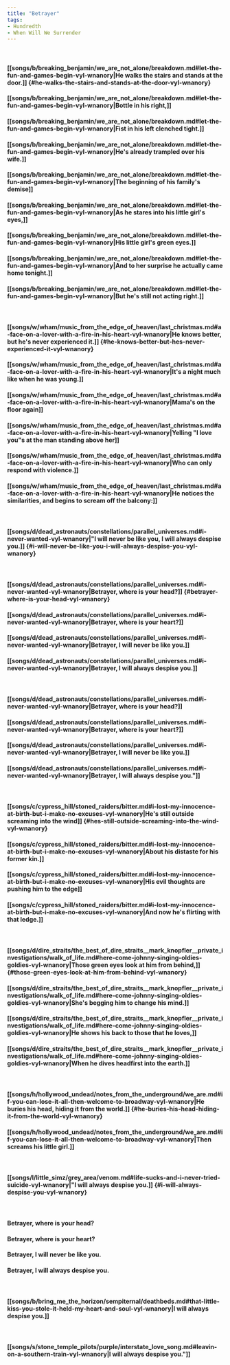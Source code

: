 ```yaml
---
title: "Betrayer"
tags:
- Hundredth
- When Will We Surrender
---
```

&nbsp;
#### [[songs/b/breaking_benjamin/we_are_not_alone/breakdown.md#let-the-fun-and-games-begin-vyl-wnanory|He walks the stairs and stands at the door.]] {#he-walks-the-stairs-and-stands-at-the-door-vyl-wnanory}
#### [[songs/b/breaking_benjamin/we_are_not_alone/breakdown.md#let-the-fun-and-games-begin-vyl-wnanory|Bottle in his right,]]
#### [[songs/b/breaking_benjamin/we_are_not_alone/breakdown.md#let-the-fun-and-games-begin-vyl-wnanory|Fist in his left clenched tight.]]
#### [[songs/b/breaking_benjamin/we_are_not_alone/breakdown.md#let-the-fun-and-games-begin-vyl-wnanory|He's already trampled over his wife.]]
#### [[songs/b/breaking_benjamin/we_are_not_alone/breakdown.md#let-the-fun-and-games-begin-vyl-wnanory|The beginning of his family's demise]]
#### [[songs/b/breaking_benjamin/we_are_not_alone/breakdown.md#let-the-fun-and-games-begin-vyl-wnanory|As he stares into his little girl's eyes,]]
#### [[songs/b/breaking_benjamin/we_are_not_alone/breakdown.md#let-the-fun-and-games-begin-vyl-wnanory|His little girl's green eyes.]]
#### [[songs/b/breaking_benjamin/we_are_not_alone/breakdown.md#let-the-fun-and-games-begin-vyl-wnanory|And to her surprise he actually came home tonight.]]
#### [[songs/b/breaking_benjamin/we_are_not_alone/breakdown.md#let-the-fun-and-games-begin-vyl-wnanory|But he's still not acting right.]]
&nbsp;
#### [[songs/w/wham/music_from_the_edge_of_heaven/last_christmas.md#a-face-on-a-lover-with-a-fire-in-his-heart-vyl-wnanory|He knows better, but he's never experienced it.]] {#he-knows-better-but-hes-never-experienced-it-vyl-wnanory}
#### [[songs/w/wham/music_from_the_edge_of_heaven/last_christmas.md#a-face-on-a-lover-with-a-fire-in-his-heart-vyl-wnanory|It's a night much like when he was young.]]
#### [[songs/w/wham/music_from_the_edge_of_heaven/last_christmas.md#a-face-on-a-lover-with-a-fire-in-his-heart-vyl-wnanory|Mama's on the floor again]]
#### [[songs/w/wham/music_from_the_edge_of_heaven/last_christmas.md#a-face-on-a-lover-with-a-fire-in-his-heart-vyl-wnanory|Yelling "I love you"s at the man standing above her]]
#### [[songs/w/wham/music_from_the_edge_of_heaven/last_christmas.md#a-face-on-a-lover-with-a-fire-in-his-heart-vyl-wnanory|Who can only respond with violence.]]
#### [[songs/w/wham/music_from_the_edge_of_heaven/last_christmas.md#a-face-on-a-lover-with-a-fire-in-his-heart-vyl-wnanory|He notices the similarities, and begins to scream off the balcony:]]
&nbsp;
#### [[songs/d/dead_astronauts/constellations/parallel_universes.md#i-never-wanted-vyl-wnanory|"I will never be like you, I will always despise you.]] {#i-will-never-be-like-you-i-will-always-despise-you-vyl-wnanory}
&nbsp;
#### [[songs/d/dead_astronauts/constellations/parallel_universes.md#i-never-wanted-vyl-wnanory|Betrayer, where is your head?]] {#betrayer-where-is-your-head-vyl-wnanory}
#### [[songs/d/dead_astronauts/constellations/parallel_universes.md#i-never-wanted-vyl-wnanory|Betrayer, where is your heart?]]
#### [[songs/d/dead_astronauts/constellations/parallel_universes.md#i-never-wanted-vyl-wnanory|Betrayer, I will never be like you.]]
#### [[songs/d/dead_astronauts/constellations/parallel_universes.md#i-never-wanted-vyl-wnanory|Betrayer, I will always despise you.]]
&nbsp;
#### [[songs/d/dead_astronauts/constellations/parallel_universes.md#i-never-wanted-vyl-wnanory|Betrayer, where is your head?]]
#### [[songs/d/dead_astronauts/constellations/parallel_universes.md#i-never-wanted-vyl-wnanory|Betrayer, where is your heart?]]
#### [[songs/d/dead_astronauts/constellations/parallel_universes.md#i-never-wanted-vyl-wnanory|Betrayer, I will never be like you.]]
#### [[songs/d/dead_astronauts/constellations/parallel_universes.md#i-never-wanted-vyl-wnanory|Betrayer, I will always despise you."]]
&nbsp;
#### [[songs/c/cypress_hill/stoned_raiders/bitter.md#i-lost-my-innocence-at-birth-but-i-make-no-excuses-vyl-wnanory|He's still outside screaming into the wind]] {#hes-still-outside-screaming-into-the-wind-vyl-wnanory}
#### [[songs/c/cypress_hill/stoned_raiders/bitter.md#i-lost-my-innocence-at-birth-but-i-make-no-excuses-vyl-wnanory|About his distaste for his former kin.]]
#### [[songs/c/cypress_hill/stoned_raiders/bitter.md#i-lost-my-innocence-at-birth-but-i-make-no-excuses-vyl-wnanory|His evil thoughts are pushing him to the edge]]
#### [[songs/c/cypress_hill/stoned_raiders/bitter.md#i-lost-my-innocence-at-birth-but-i-make-no-excuses-vyl-wnanory|And now he's flirting with that ledge.]]
&nbsp;
#### [[songs/d/dire_straits/the_best_of_dire_straits__mark_knopfler__private_investigations/walk_of_life.md#here-come-johnny-singing-oldies-goldies-vyl-wnanory|Those green eyes look at him from behind,]] {#those-green-eyes-look-at-him-from-behind-vyl-wnanory}
#### [[songs/d/dire_straits/the_best_of_dire_straits__mark_knopfler__private_investigations/walk_of_life.md#here-come-johnny-singing-oldies-goldies-vyl-wnanory|She's begging him to change his mind.]]
#### [[songs/d/dire_straits/the_best_of_dire_straits__mark_knopfler__private_investigations/walk_of_life.md#here-come-johnny-singing-oldies-goldies-vyl-wnanory|He shows his back to those that he loves,]]
#### [[songs/d/dire_straits/the_best_of_dire_straits__mark_knopfler__private_investigations/walk_of_life.md#here-come-johnny-singing-oldies-goldies-vyl-wnanory|When he dives headfirst into the earth.]]
&nbsp;
#### [[songs/h/hollywood_undead/notes_from_the_underground/we_are.md#if-you-can-lose-it-all-then-welcome-to-broadway-vyl-wnanory|He buries his head, hiding it from the world.]] {#he-buries-his-head-hiding-it-from-the-world-vyl-wnanory}
#### [[songs/h/hollywood_undead/notes_from_the_underground/we_are.md#if-you-can-lose-it-all-then-welcome-to-broadway-vyl-wnanory|Then screams his little girl.]]
&nbsp;
#### [[songs/l/little_simz/grey_area/venom.md#life-sucks-and-i-never-tried-suicide-vyl-wnanory|"I will always despise you.]] {#i-will-always-despise-you-vyl-wnanory}
&nbsp;
#### Betrayer, where is your head?
#### Betrayer, where is your heart?
#### Betrayer, I will never be like you.
#### Betrayer, I will always despise you.
&nbsp;
#### [[songs/b/bring_me_the_horizon/sempiternal/deathbeds.md#that-little-kiss-you-stole-it-held-my-heart-and-soul-vyl-wnanory|I will always despise you.]]
&nbsp;
#### [[songs/s/stone_temple_pilots/purple/interstate_love_song.md#leavin-on-a-southern-train-vyl-wnanory|I will always despise you."]]
